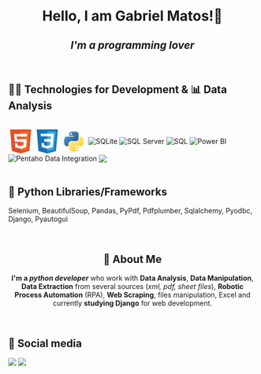 <h1 align="center">Hello, I am Gabriel Matos!👋</h1>
<h2 align="center"><b><i>I'm a programming lover</i></b></h2>

<br>

## 👨‍💻 Technologies for Development & 📊 Data Analysis
<div style="display: inline_block"><br>
  <img align="center" width="50" src="https://raw.githubusercontent.com/devicons/devicon/master/icons/html5/html5-original.svg" title="HTML"/>
  <img align="center" width="50" src="https://raw.githubusercontent.com/devicons/devicon/master/icons/css3/css3-original.svg" title="CSS"/>
  <img align="center" width="50" src="https://raw.githubusercontent.com/devicons/devicon/master/icons/python/python-original.svg" title="Python"/>
  <img align="center" width="50" src="https://cdn.jsdelivr.net/gh/devicons/devicon@latest/icons/sqlite/sqlite-original.svg" title="SQLite"/>
  <img align="center" width="50" src="https://cdn.jsdelivr.net/gh/devicons/devicon@latest/icons/microsoftsqlserver/microsoftsqlserver-original.svg" title="SQL Server"/> 
  <img align="center" width="55" src="https://cdn.jsdelivr.net/gh/devicons/devicon@latest/icons/sqldeveloper/sqldeveloper-original.svg" title="SQL"/>
  <img align="center" width="38" src="https://github.com/microsoft/PowerBI-Icons/blob/main/SVG/Power-BI.svg" title="Power BI"q>
  <img align="center" width="55" src="https://agail.com.br/wp-content/uploads/2020/12/pdi.png" title="Pentaho Data Integration"/>
  <img align="center" width="55" src="https://www.svgrepo.com/show/373590/excel2.svg"/>
</div>

<br>

## 🐍 Python Libraries/Frameworks
<p>Selenium, BeautifulSoup, Pandas, PyPdf, Pdfplumber, Sqlalchemy, Pyodbc, Django, Pyautogui</p>

<br>

<h2 align="center">📝 About Me</h2>
<p align="center"><b>I'm a <i>python developer</i></b> who work with <b>Data Analysis</b>, <b>Data Manipulation</b>, <b>Data Extraction</b> from several sources (<i>xml, pdf, sheet files</i>), <b>Robotic Process Automation</b> (RPA), <b>Web Scraping</b>, files manipulation, Excel and currently <b>studying Django</b> for web development.</p>

<br>

## 📱 Social media
<div> 
  <a href="https://instagram.com/gabrieluis.dev" target="_blank"><img src="https://img.shields.io/badge/-Instagram-%23E4405F?style=for-the-badge&logo=instagram&logoColor=white" target="_blank"></a>
  <a href="https://www.linkedin.com/in/gl-dev" target="_blank"><img src="https://img.shields.io/badge/-LinkedIn-%230077B5?style=for-the-badge&logo=linkedin&logoColor=white" target="_blank"></a> 
</div>
